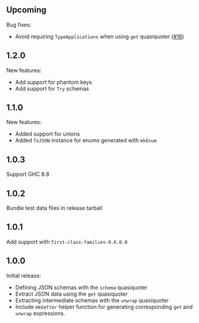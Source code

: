 ## Upcoming

Bug fixes:

* Avoid requiring `TypeApplications` when using `get` quasiquoter ([#16](https://github.com/LeapYear/aeson-schemas/issues/16))

## 1.2.0

New features:

* Add support for phantom keys
* Add support for `Try` schemas

## 1.1.0

New features:

* Added support for unions
* Added `ToJSON` instance for enums generated with `mkEnum`

## 1.0.3

Support GHC 8.8

## 1.0.2

Bundle test data files in release tarball

## 1.0.1

Add support with `first-class-families-0.6.0.0`

## 1.0.0

Initial release:

* Defining JSON schemas with the `schema` quasiquoter
* Extract JSON data using the `get` quasiquoter
* Extracting intermediate schemas with the `unwrap` quasiquoter
* Include `mkGetter` helper function for generating corresponding `get` and
  `unwrap` expressions.
